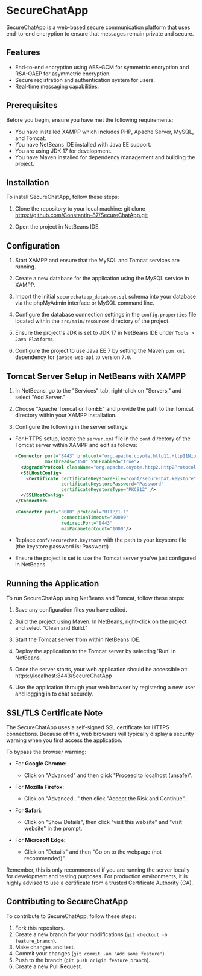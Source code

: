 # SecureChatApp

SecureChatApp is a web-based secure communication platform that uses end-to-end encryption to ensure that messages remain private and secure.

## Features

- End-to-end encryption using AES-GCM for symmetric encryption and RSA-OAEP for asymmetric encryption.
- Secure registration and authentication system for users.
- Real-time messaging capabilities.

## Prerequisites

Before you begin, ensure you have met the following requirements:

- You have installed XAMPP which includes PHP, Apache Server, MySQL, and Tomcat.
- You have NetBeans IDE installed with Java EE support.
- You are using JDK 17 for development.
- You have Maven installed for dependency management and building the project.

## Installation

To install SecureChatApp, follow these steps:

1. Clone the repository to your local machine: git clone https://github.com/Constantin-87/SecureChatApp.git
 
2. Open the project in NetBeans IDE.

## Configuration

1. Start XAMPP and ensure that the MySQL and Tomcat services are running.

2. Create a new database for the application using the MySQL service in XAMPP.

3. Import the initial `securechatapp_database.sql` schema into your database via the phpMyAdmin interface or MySQL command line.

4. Configure the database connection settings in the `config.properties` file located within the `src/main/resources` directory of the project.

5. Ensure the project's JDK is set to JDK 17 in NetBeans IDE under `Tools > Java Platforms`.

6. Configure the project to use Java EE 7 by setting the Maven `pom.xml` dependency for `javaee-web-api` to version `7.0`.

## Tomcat Server Setup in NetBeans with XAMPP

1. In NetBeans, go to the "Services" tab, right-click on "Servers," and select "Add Server."

2. Choose "Apache Tomcat or TomEE" and provide the path to the Tomcat directory within your XAMPP installation.

3. Configure the following in the server settings:

- For HTTPS setup, locate the `server.xml` file in the `conf` directory of the Tomcat server within XAMPP and edit as follows:

  ```xml
  <Connector port="8443" protocol="org.apache.coyote.http11.Http11NioProtocol"
             maxThreads="150" SSLEnabled="true">
    <UpgradeProtocol className="org.apache.coyote.http2.Http2Protocol" />
    <SSLHostConfig>
      <Certificate certificateKeystoreFile="conf/securechat.keystore"
                   certificateKeystorePassword="Password"
                   certificateKeystoreType="PKCS12" />
    </SSLHostConfig>
  </Connector>
  
  <Connector port="8080" protocol="HTTP/1.1"
                   connectionTimeout="20000"
                   redirectPort="8443"
                   maxParameterCount="1000"/>  
  ```
- Replace `conf/securechat.keystore` with the path to your keystore file (the keystore password is: Password)
- Ensure the project is set to use the Tomcat server you've just configured in NetBeans.

## Running the Application

To run SecureChatApp using NetBeans and Tomcat, follow these steps:

1. Save any configuration files you have edited.

2. Build the project using Maven. In NetBeans, right-click on the project and select "Clean and Build."

3. Start the Tomcat server from within NetBeans IDE.

4. Deploy the application to the Tomcat server by selecting 'Run' in NetBeans.

5. Once the server starts, your web application should be accessible at: https://localhost:8443/SecureChatApp


6. Use the application through your web browser by registering a new user and logging in to chat securely.

## SSL/TLS Certificate Note

The SecureChatApp uses a self-signed SSL certificate for HTTPS connections. Because of this, web browsers will typically display a security warning when you first access the application.

To bypass the browser warning:

- For **Google Chrome**:
  - Click on "Advanced" and then click "Proceed to localhost (unsafe)".
  
- For **Mozilla Firefox**:
  - Click on "Advanced…" then click "Accept the Risk and Continue".

- For **Safari**:
  - Click on "Show Details", then click "visit this website" and "visit website" in the prompt.

- For **Microsoft Edge**:
  - Click on "Details" and then "Go on to the webpage (not recommended)".

Remember, this is only recommended if you are running the server locally for development and testing purposes. For production environments, it is highly advised to use a certificate from a trusted Certificate Authority (CA).


## Contributing to SecureChatApp

To contribute to SecureChatApp, follow these steps:

1. Fork this repository.
2. Create a new branch for your modifications (`git checkout -b feature_branch`).
3. Make changes and test.
4. Commit your changes (`git commit -am 'Add some feature'`).
5. Push to the branch (`git push origin feature_branch`).
6. Create a new Pull Request.

